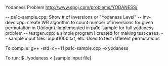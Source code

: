 Yodaness Problem
http://www.spoj.com/problems/YODANESS/

-- pa1c-sample.cpp: Show # of inversions or "Yodaness Level"
-- inv-devs.cpp: create WR algorithm to count number of inversions for given permutation in O(nlogn). Implemented in pa1c-sample for full yodaness problem
-- testgen.cpp: a simple program I created for making test cases.
-- sample input files: input1000.txt, etc. Used to test different permutations

To compile:
g++ -std=c++11 pa1c-sample.cpp -o yodaness

To run:
$ ./yodaness < [sample input file]
